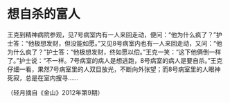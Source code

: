 # 想自杀的富人

王克到精神病院参观，见7号病室内有一人来回走动，便问：“他为什么疯了？”护士答：“他极想发财，但没能如愿。”又见8号病室内也有一人来回走动，又问：“他为什么疯了？”护士答：“他极想发财，终如愿以偿。”王克一笑：“这下他俩倒一样了。”护士说：“不一样。7号病室的病人是想逃跑，8号病室的病人是要自杀。”王克仔细一看，果然7号病室里的人双目放光，不断向外张望；而8号病室里的人眼神死寂，总是在室内搜寻……

（轻月摘自《金山》2012年第9期）